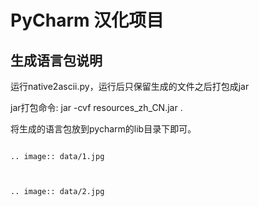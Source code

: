PyCharm 汉化项目
====

生成语言包说明
----

运行native2ascii.py，运行后只保留生成的文件之后打包成jar

jar打包命令:
jar -cvf resources_zh_CN.jar .


将生成的语言包放到pycharm的lib目录下即可。


~~~~~~~~~~~~~~~~~~~~~~~~

.. image:: data/1.jpg



.. image:: data/2.jpg



